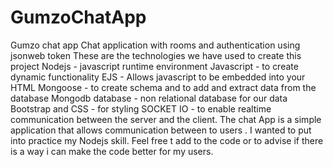 # GumzoChatApp
Gumzo chat app
Chat application with rooms and authentication using jsonweb token 
These are the technologies we have used to create this project
Nodejs - javascript runtime environment
Javascript - to create dynamic functionality 
EJS - Allows javascript to be embedded into your HTML 
Mongoose - to create schema and to add and extract data from the database 
Mongodb database - non relational database for our data
Bootstrap and CSS - for styling
SOCKET IO - to enable realtime communication between the server and the client.
The chat App is a simple application that allows communication between to users . I wanted to put into practice my Nodejs skill.
Feel free t add to the code or to advise if there is a way i can make the code better for my users.

